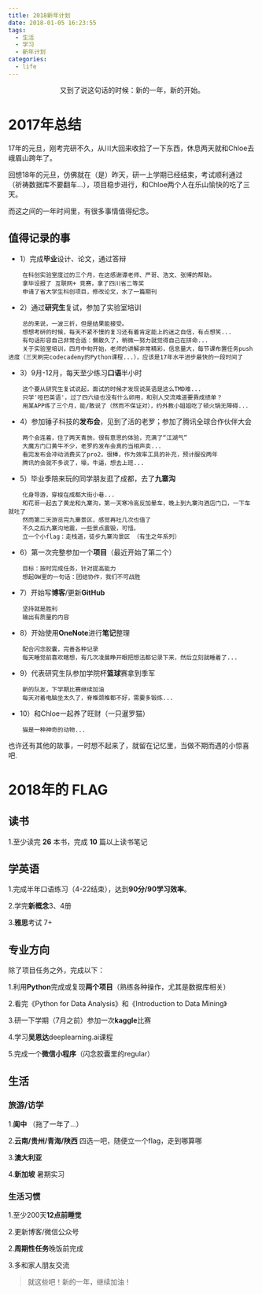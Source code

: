 ```yaml
---
title: 2018新年计划
date: 2018-01-05 16:23:55
tags:
  - 生活
  - 学习
  - 新年计划
categories:
  - life
---
```


<center> 又到了说这句话的时候：新的一年，新的开始。</center>

<!-- more -->
# 2017年总结

17年的元旦，刚考完研不久，从川大回来收拾了一下东西，休息两天就和Chloe去峨眉山跨年了。

回想18年的元旦，仿佛就在（是）昨天，研一上学期已经结束，考试顺利通过（祈祷数据库不要翻车...），项目稳步进行，和Chloe两个人在乐山愉快的吃了三天。

而这之间的一年时间里，有很多事情值得纪念。

## 值得记录的事

-   1）完成**毕业**设计、论文，通过答辩
```
    在科创实验室度过的三个月，在这感谢谭老师、严哥、浩文、张博的帮助。
    拿毕设报了 互联网+ 竞赛，拿了四川省二等奖
    申请了省大学生科创项目，修改论文，水了一篇期刊
```
-   2）通过**研究生**复试，参加了实验室培训
```
    总的来说，一波三折，但是结果能接受。
    想想考研的时候，每天不紧不慢的复习还有着肯定能上的迷之自信，有点想笑...
    有句话形容自己非常合适：懒散久了，稍微一努力就觉得自己在拼命...
    关于实验室培训，四月中旬开始，老师的讲解非常精彩，信息量大，每节课布置任务push进度（三天刷完codecademy的Python课程...），应该是17年水平进步最快的一段时间了
```
-   3）9月-12月，每天至少练习**口语**半小时
```
    这个要从研究生复试说起，面试的时候才发现说英语是这么TMD难...
    只学'哑巴英语'，过了四六级也没有什么卵用，和别人交流难道要靠成绩单？
    用某APP练了三个月，能/敢说了（然而不保证对），约外教小姐姐吃了顿火锅无障碍...
```
-   4）参加锤子科技的**发布会**，见到了活的老罗；参加了腾讯全球合作伙伴大会
```
    两个会连着，住了两天青旅，很有意思的体验，充满了“江湖气”
    大魔方门口黄牛不少，老罗的发布会真的当相声卖...
    看完发布会冲动消费买了pro2，很棒，作为效率工具的补充，预计服役两年
    腾讯的会就不多说了，壕，牛逼，想去上班...
```
-   5）毕业季陪来玩的同学朋友逛了成都，去了**九寨沟**
```
    化身导游，穿梭在成都大街小巷...
    和花哥一起去了黄龙和九寨沟，第一天寒冷高反加晕车，晚上到九寨沟酒店门口，一下车就吐了
    然而第二天游览完九寨景区，感觉再吐几次也值了
    不久之后九寨沟地震，一些景点震毁，可惜。
    立一个小flag：走栈道，徒步九寨沟景区 （有生之年系列）
```
-   6）第一次完整参加一个**项目**（最近开始了第二个）
```
    目标：按时完成任务，针对提高能力
    想起OW里的一句话：团结协作，我们不可战胜
```
-   7）开始写**博客**/更新**GitHub**
```
    坚持就是胜利
    输出有质量的内容
```
-   8）开始使用**OneNote**进行**笔记**整理
```
    配合闪念胶囊，完善各种记录
    每天睡觉前喜欢瞎想，有几次凌晨睁开眼把想法都记录下来，然后立刻就睡着了...
```
-   9）代表研究生队参加学院杯**篮球**赛拿到季军
```
    新的队友，下学期比赛继续加油
    每天对着电脑坐太久了，脊椎颈椎都不好，需要多锻炼...
```
-   10）和Chloe一起养了旺财（一只暹罗猫）
```
    猫是一种神奇的动物...
```

也许还有其他的故事，一时想不起来了，就留在记忆里，当做不期而遇的小惊喜吧.

# 2018年的 FLAG
## 读书
  1.至少读完 **26** 本书，完成 **10** 篇以上读书笔记

## 学英语
  1.完成半年口语练习（4-22结束），达到**90分/90学习效率**。

  2.学完**新概念**3、4册

  3.**雅思**考试 7+

## 专业方向
除了项目任务之外，完成以下：

  1.利用**Python**完成或复现**两个项目**（熟练各种操作，尤其是数据库相关）

  2.看完《Python for Data Analysis》和《Introduction to Data Mining》

  3.研一下学期（7月之前）参加一次**kaggle**比赛

  4.学习**吴恩达**deeplearning.ai课程

  5.完成一个**微信小程序**（闪念胶囊里的regular）

## 生活

### 旅游/访学
  1.**阆中** （拖了一年了...）

  2.**云南/贵州/青海/陕西**  四选一吧，随便立一个flag，走到哪算哪

  3.**澳大利亚**

  4.**新加坡** 暑期实习

### 生活习惯
  1.至少200天**12点前睡觉**

  2.更新博客/微信公众号

  2.**周期性任务**晚饭前完成

  3.多和家人朋友交流

> 就这些吧！新的一年，继续加油！
